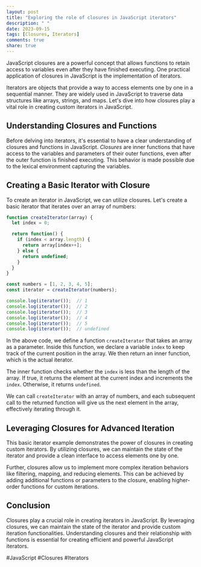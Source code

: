 ```yaml
---
layout: post
title: "Exploring the role of closures in JavaScript iterators"
description: " "
date: 2023-09-15
tags: [Closures, Iterators]
comments: true
share: true
---
```


JavaScript closures are a powerful concept that allows functions to retain access to variables even after they have finished executing. One practical application of closures in JavaScript is the implementation of iterators.

Iterators are objects that provide a way to access elements one by one in a sequential manner. They are widely used in JavaScript to traverse data structures like arrays, strings, and maps. Let's dive into how closures play a vital role in creating custom iterators in JavaScript.

## Understanding Closures and Functions

Before delving into iterators, it's essential to have a clear understanding of closures and functions in JavaScript. *Closures* are inner functions that have access to the variables and parameters of their outer functions, even after the outer function is finished executing. This behavior is made possible due to the lexical environment capturing the variables.

## Creating a Basic Iterator with Closure

To create an iterator in JavaScript, we can utilize closures. Let's create a basic iterator that iterates over an array of numbers:

```javascript
function createIterator(array) {
  let index = 0;

  return function() {
    if (index < array.length) {
      return array[index++];
    } else {
      return undefined;
    }
  }
}

const numbers = [1, 2, 3, 4, 5];
const iterator = createIterator(numbers);

console.log(iterator());  // 1
console.log(iterator());  // 2
console.log(iterator());  // 3
console.log(iterator());  // 4
console.log(iterator());  // 5
console.log(iterator());  // undefined
```

In the above code, we define a function `createIterator` that takes an array as a parameter. Inside this function, we declare a variable `index` to keep track of the current position in the array. We then return an inner function, which is the actual iterator.

The inner function checks whether the `index` is less than the length of the array. If true, it returns the element at the current index and increments the `index`. Otherwise, it returns `undefined`.

We can call `createIterator` with an array of numbers, and each subsequent call to the returned function will give us the next element in the array, effectively iterating through it.

## Leveraging Closures for Advanced Iteration

This basic iterator example demonstrates the power of closures in creating custom iterators. By utilizing closures, we can maintain the state of the iterator and provide a clean interface to access elements one by one.

Further, closures allow us to implement more complex iteration behaviors like filtering, mapping, and reducing elements. This can be achieved by adding additional functions or parameters to the closure, enabling higher-order functions for custom iterations.

## Conclusion

Closures play a crucial role in creating iterators in JavaScript. By leveraging closures, we can maintain the state of the iterator and provide custom iteration functionalities. Understanding closures and their relationship with functions is essential for creating efficient and powerful JavaScript iterators.

#JavaScript #Closures #Iterators